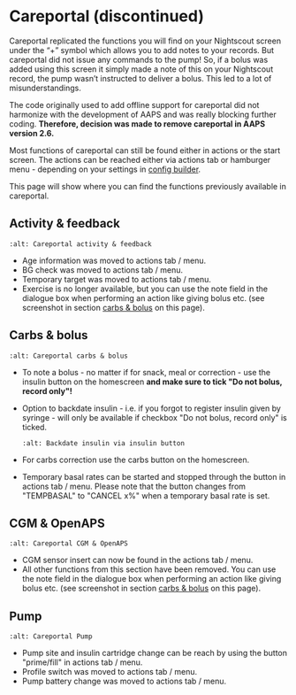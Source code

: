 # Careportal (discontinued)

Careportal replicated the functions you will find on your Nightscout screen under the “+” symbol which allows you to add notes to your records. But careportal did not issue any commands to the pump! So, if a bolus was added using this screen it simply made a note of this on your Nightscout record, the pump wasn’t instructed to deliver a bolus. This led to a lot of misunderstandings.

The code originally used to add offline support for careportal did not harmonize with the development of AAPS and was really blocking further coding. **Therefore, decision was made to remove careportal in AAPS version 2.6.**

Most functions of careportal can still be found either in actions or the start screen. The actions can be reached either via actions tab or hamburger menu - depending on your settings in [config builder](../Configuration/Config-Builder.md).

This page will show where you can find the functions previously available in careportal.

## Activity & feedback

```{image} ../images/Careportal_25_26_1_IIb.png
:alt: Careportal activity & feedback
```

- Age information was moved to actions tab / menu.
- BG check was moved to actions tab / menu.
- Temporary target was moved to actions tab / menu.
- Exercise is no longer available, but you can use the note field in the dialogue box when performing an action like giving bolus etc. (see screenshot in section [carbs & bolus](./CPbefore26.md#carbs--bolus) on this page).

## Carbs & bolus

```{image} ../images/Careportal_25_26_2_IIa.png
:alt: Careportal carbs & bolus
```

- To note a bolus - no matter if for snack, meal or correction - use the insulin button on the homescreen **and make sure to tick "Do not bolus, record only"!**

- Option to backdate insulin - i.e. if you forgot to register insulin given by syringe - will only be available if checkbox "Do not bolus, record only" is ticked.

  ```{image} ../images/Careportal_25_26_5.png
  :alt: Backdate insulin via insulin button
  ```

- For carbs correction use the carbs button on the homescreen.

- Temporary basal rates can be started and stopped through the button in actions tab / menu. Please note that the button changes from "TEMPBASAL" to "CANCEL x%" when a temporary basal rate is set.

## CGM & OpenAPS

```{image} ../images/Careportal_25_26_3_IIa.png
:alt: Careportal CGM & OpenAPS
```

- CGM sensor insert can now be found in the actions tab / menu.
- All other functions from this section have been removed. You can use the note field in the dialogue box when performing an action like giving bolus etc. (see screenshot in section [carbs & bolus](./CPbefore26.md#carbs--bolus) on this page).

## Pump

```{image} ../images/Careportal_25_26_4_IIb.png
:alt: Careportal Pump
```

- Pump site and insulin cartridge change can be reach by using the button "prime/fill" in actions tab / menu.
- Profile switch was moved to actions tab / menu.
- Pump battery change was moved to actions tab / menu.
